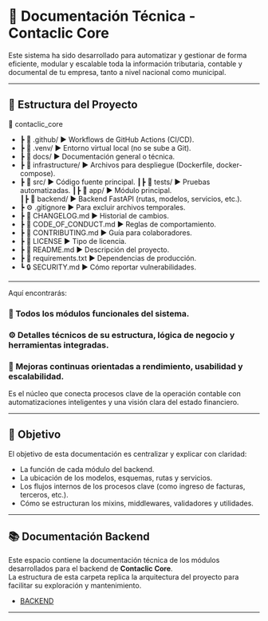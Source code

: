 # 📘 Documentación Técnica - Contaclic Core

Este sistema ha sido desarrollado para automatizar y gestionar de forma eficiente, modular y escalable toda la información tributaria, contable y documental de tu empresa, tanto a nivel nacional como municipal.

---

## 📁 Estructura del Proyecto

📁 contaclic_core
- ┣ 📂 .github/                 ▶️  Workflows de GitHub Actions (CI/CD).
- ┣ 📂 .venv/                   ▶️  Entorno virtual local (no se sube a Git).
- ┣ 📂 docs/                    ▶️  Documentación general o técnica.
- ┣ 📂 infrastructure/          ▶️  Archivos para despliegue (Dockerfile, docker-compose).
- ┣ 📂 src/                     ▶️  Código fuente principal.
       ┃┣ 📂 tests/             ▶️  Pruebas automatizadas.
       ┃┣ 📂 app/               ▶️  Módulo principal.          
           ┃┣ 📂 backend/       ▶️  Backend FastAPI (rutas, modelos, servicios, etc.).
- ┣ ⚙️ .gitignore               ▶️  Para excluir archivos temporales.
- ┣ 📝 CHANGELOG.md             ▶️  Historial de cambios.
- ┣ 📝 CODE_OF_CONDUCT.md       ▶️  Reglas de comportamiento.
- ┣ 📄 CONTRIBUTING.md          ▶️  Guía para colaboradores.
- ┣ 📄 LICENSE                  ▶️  Tipo de licencia.
- ┣ 📄 README.md                ▶️  Descripción del proyecto.
- ┣ 📄 requirements.txt         ▶️  Dependencias de producción.
- ┗ 🔒 SECURITY.md              ▶️  Cómo reportar vulnerabilidades.

---

Aquí encontrarás:

### 🧩 Todos los módulos funcionales del sistema.

### ⚙️ Detalles técnicos de su estructura, lógica de negocio y herramientas integradas.

### 🚀 Mejoras continuas orientadas a rendimiento, usabilidad y escalabilidad.


Es el núcleo que conecta procesos clave de la operación contable con automatizaciones inteligentes y una visión clara del estado financiero.

---

## 📌 Objetivo

El objetivo de esta documentación es centralizar y explicar con claridad:

- La función de cada módulo del backend.
- La ubicación de los modelos, esquemas, rutas y servicios.
- Los flujos internos de los procesos clave (como ingreso de facturas, terceros, etc.).
- Cómo se estructuran los mixins, middlewares, validadores y utilidades.

---

## 📚 Documentación Backend

Este espacio contiene la documentación técnica de los módulos desarrollados para el backend de **Contaclic Core**.  
La estructura de esta carpeta replica la arquitectura del proyecto para facilitar su exploración y mantenimiento.

- [BACKEND](./backend/README.md)

---